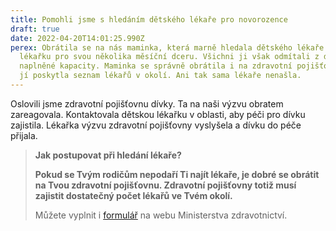 ```yaml
---
title: Pomohli jsme s hledáním dětského lékaře pro novorozence
draft: true
date: 2022-04-20T14:01:25.990Z
perex: Obrátila se na nás maminka, která marně hledala dětského lékaře či
  lékařku pro svou několika měsíční dceru. Všichni ji však odmítali z důvodu
  naplněné kapacity. Maminka se správně obrátila i na zdravotní pojišťovnu, aby
  jí poskytla seznam lékařů v okolí. Ani tak sama lékaře nenašla.
---
```

Oslovili jsme zdravotní pojišťovnu dívky. Ta na naši výzvu obratem zareagovala. Kontaktovala dětskou lékařku v oblasti, aby péči pro dívku zajistila. Lékařka výzvu zdravotní pojišťovny vyslyšela a dívku do péče přijala. 

> **Jak postupovat při hledání lékaře?**
>
> **Pokud se Tvým rodičům nepodaří Ti najít lékaře, je dobré se obrátit na Tvou zdravotní pojišťovnu. Zdravotní pojišťovny totiž musí zajistit dostatečný počet lékařů ve Tvém okolí.**
>
> Můžete vyplnit i [formulář](https://nedostupnapece.mzcr.cz/) na webu Ministerstva zdravotnictví.